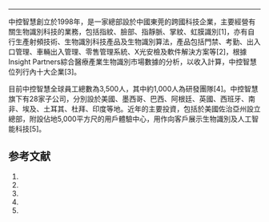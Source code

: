 -----

中控智慧創立於1998年，是一家總部設於中國東莞的跨國科技企業，主要經營有關生物識別科技的業務，包括指紋、臉部、指靜脈、掌紋、虹膜識別\[1\]，亦有自行生產射頻技術、生物識別科技產品及生物識別算法，產品包括門禁、考勤、出入口管理、車輛出入管理、零售管理系統、X光安檢及軟件解決方案等\[2\]，根據Insight Partners綜合醫療產業生物識別市場數據的分析，以收入計算，中控智慧位列行內十大企業\[3\]。

目前中控智慧全球員工總數為3,500人，其中約1,000人為研發團隊\[4\]。中控智慧旗下有28家子公司，分別設於美國、墨西哥、巴西、阿根廷、英國、西班牙、南非、埃及、土耳其、杜拜、印度等地。近年的主要投資，包括於美國佐治亞州設立總部，附設佔地5,000平方尺的用戶體驗中心，用作向客戶展示生物識別及人工智能科技\[5\]。

## 参考文献

1.
2.
3.
4.
5.
